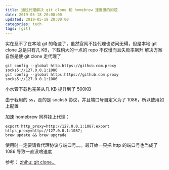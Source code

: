 ```yaml
---
title: 通过代理解决 git clone 和 homebrew 速度慢的问题
date: 2019-05-18 20:00:00
updated: 2019-05-18 20:00:00
categories: tech
tags: [git]
---
```




实在忍不了在本地 git 的龟速了，虽然官网不挂代理也访问无碍，但是本地 git clone 总是只有几 KB，下载稍大的一点的 repo 不仅慢而且失败率飙升
解决方案自然是使 git clone 走代理了
```shell
git config --global http.https://github.com.proxy socks5://127.0.0.1:1086
git config --global https.https://github.com.proxy socks5://127.0.0.1:1086
```
小水管下载也完美从几 KB 提升到了 500KB
<!-- more -->
由于我用的 ss，走的是 socks5 协议，并且端口号自定义为了 1086，所以使用如上配置


加速 homebrew 同样挂上代理：
```shell
export http_proxy=http://127.0.0.1:1087;export https_proxy=http://127.0.0.1:1087;
brew update && brew upgrade
```

使用时一定要请看代理协议与端口号。。。最开始一只把 http 的端口号也当成了 1086 导致一直没啥速度

参考：
[zhihu: git clone...](https://www.zhihu.com/question/27159393)